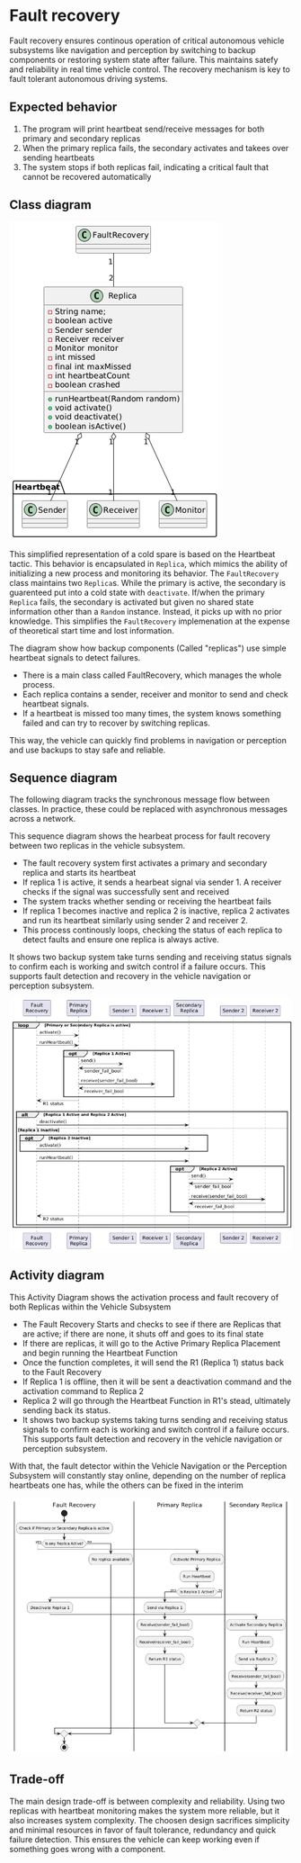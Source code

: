 # Fault recovery
Fault recovery ensures continous operation of critical autonomous vehicle subsystems like navigation and perception by switching to backup components or restoring system state after failure. This maintains satefy and reliability in real time vehicle control. The recovery mechanism is key to fault tolerant autonomous driving systems.

## Expected behavior
1. The program will print heartbeat send/receive messages for both primary and secondary replicas
2. When the primary replica fails, the secondary activates and takees over sending heartbeats
3. The system stops if both replicas fail, indicating a critical fault that cannot be recovered automatically

## Class diagram
![Fault recovery class diagram](./assets/FaultRecoveryClass.png)

This simplified representation of a cold spare is based on the Heartbeat tactic.
This behavior is encapsulated in `Replica`, which mimics the ability of initializing
a new process and monitoring its behavior. The `FaultRecovery` class maintains two
`Replica`s. While the primary is active, the secondary is guarenteed put into a cold state with
`deactivate`. If/when the primary `Replica` fails, the secondary is activated but given no
shared state information other than a `Random` instance. Instead, it picks up with no prior knowledge. This
simplifies the `FaultRecovery` implemenation at the expense of theoretical start time and lost information.

The diagram show how backup components (Called "replicas") use simple heartbeat signals to detect failures.

- There is a main class called FaultRecovery, which manages the whole process.
- Each replica contains a sender, receiver and monitor to send and check heartbeat signals.
- If a heartbeat is missed too many times, the system knows something failed and can try to recover by switching replicas.

This way, the vehicle can quickly find problems in navigation or perception and use backups to stay safe and reliable.

## Sequence diagram
The following diagram tracks the synchronous message flow between classes. In practice, these could be replaced
with asynchronous messages across a network.

This sequence diagram shows the hearbeat process for fault recovery between two replicas in the vehicle subsystem.

- The fault recovery system first activates a primary and secondary replica and starts its heartbeat
- If replica 1 is active, it sends a hearbeat signal via sender 1. A receiver checks if the signal was successfully sent and received
- The system tracks whether sending or receiving the heartbeat fails
- If replica 1 becomes inactive and replica 2 is inactive, replica 2 activates and run its heartbeat similarly using sender 2 and receiver 2.
- This process continously loops, checking the status of each replica to detect faults and ensure one replica is always active.

It shows two backup system take turns sending and receiving status signals to confirm each is working and switch control if a failure occurs. This supports fault detection and recovery in the vehicle navigation or perception subsystem.

![Fault recovery sequence diagram](./assets/FaultRecoverySeq.png)

## Activity diagram
This Activity Diagram shows the activation process and fault recovery of both Replicas within the Vehicle Subsystem

- The Fault Recovery Starts and checks to see if there are Replicas that are active; if there are none, it shuts off and goes to its final state
- If there are replicas, it will go to the Active Primary Replica Placement and begin running the Heartbeat Function
- Once the function completes, it will send the R1 (Replica 1) status back to the Fault Recovery
- If Replica 1 is offline, then it will be sent a deactivation command and the activation command to Replica 2
- Replica 2 will go through the Heartbeat Function in R1's stead, ultimately sending back its status.
- It shows two backup systems taking turns sending and receiving status signals to confirm each is working and switch control if a failure occurs. This supports fault detection and recovery in the vehicle navigation or perception subsystem.

With that, the fault detector within the Vehicle Navigation or the Perception Subsystem will constantly stay online, depending on the number of replica heartbeats one has, while the others can be fixed in the interim


![Fault recovery activity diagram](./assets/HeartbeatReplicaActivity.png)

## Trade-off
The main design trade-off is between complexity and reliability. Using two replicas with heartbeat monitoring makes the system more reliable, but it also increases system complexity. The choosen design sacrifices simplicity and minimal resources in favor of fault tolerance, redundancy and quick failure detection. This ensures the vehicle can keep working even if something goes wrong with a component.

